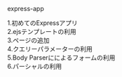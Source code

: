 express-app

1.初めてのExpressアプリ  
2.ejsテンプレートの利用  
3.ページの追加  
4.クエリーパラメーターの利用  
5.Body Parserにによるフォームの利用  
6.パーシャルの利用